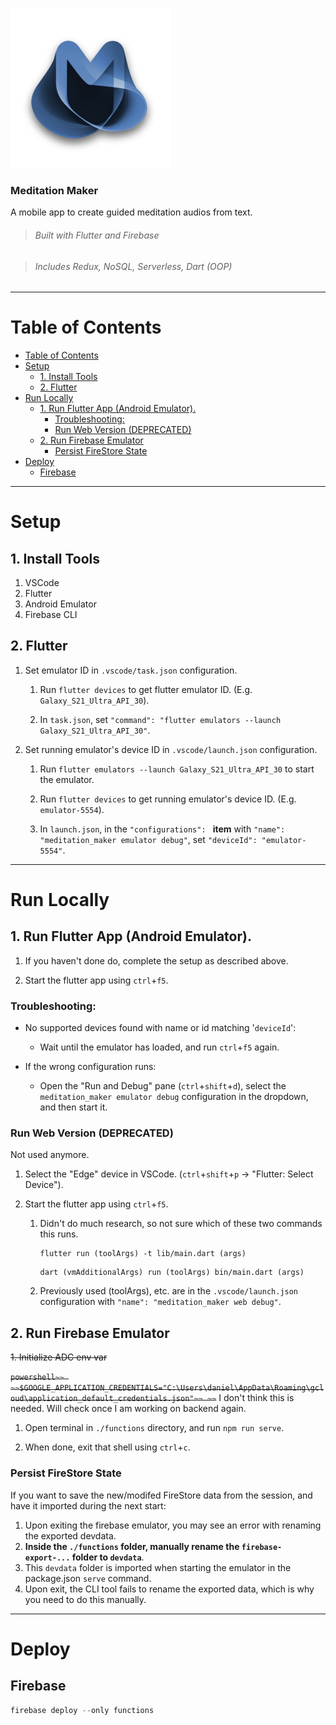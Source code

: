 ![](/assets/images/2_icon_nobg_256.png)

### Meditation Maker

A mobile app to create guided meditation audios from text.

> ###### _Built with Flutter and Firebase_

> ###### _Includes Redux, NoSQL, Serverless, Dart (OOP)_

---

# Table of Contents

- [Table of Contents](#table-of-contents)
- [Setup](#setup)
  - [1. Install Tools](#1-install-tools)
  - [2. Flutter](#2-flutter)
- [Run Locally](#run-locally)
  - [1. Run Flutter App (Android Emulator).](#1-run-flutter-app-android-emulator)
    - [Troubleshooting:](#troubleshooting)
    - [Run Web Version (DEPRECATED)](#run-web-version-deprecated)
  - [2. Run Firebase Emulator](#2-run-firebase-emulator)
    - [Persist FireStore State](#persist-firestore-state)
- [Deploy](#deploy)
  - [Firebase](#firebase)

---

# Setup

## 1. Install Tools

1. VSCode
2. Flutter
3. Android Emulator
4. Firebase CLI

## 2. Flutter

1. Set emulator ID in `.vscode/task.json` configuration.

   1. Run `flutter devices` to get flutter emulator ID. (E.g. `Galaxy_S21_Ultra_API_30`).

   2. In `task.json`, set `"command": "flutter emulators --launch Galaxy_S21_Ultra_API_30"`.

2. Set running emulator's device ID in `.vscode/launch.json` configuration.

   1. Run `flutter emulators --launch Galaxy_S21_Ultra_API_30` to start the emulator.

   2. Run `flutter devices` to get running emulator's device ID. (E.g. `emulator-5554`).

   3. In `launch.json`, in the `"configurations": ` **item** with `"name": "meditation_maker emulator debug"`, set `"deviceId": "emulator-5554"`.

---

# Run Locally

## 1. Run Flutter App (Android Emulator).

1. If you haven't done do, complete the setup as described above.

2. Start the flutter app using `ctrl`+`f5`.

### Troubleshooting:

- No supported devices found with name or id matching '`deviceId`':

  - Wait until the emulator has loaded, and run `ctrl`+`f5` again.

- If the wrong configuration runs:

  - Open the "Run and Debug" pane (`ctrl`+`shift`+`d`), select the `meditation_maker emulator debug` configuration in the dropdown, and then start it.

### Run Web Version (DEPRECATED)

Not used anymore.

1. Select the "Edge" device in VSCode. (`ctrl`+`shift`+`p` -> "Flutter: Select Device").

2. Start the flutter app using `ctrl`+`f5`.

   1. Didn't do much research, so not sure which of these two commands this runs.

      ```shell
      flutter run (toolArgs) -t lib/main.dart (args)
      ```

      ```shell
      dart (vmAdditionalArgs) run (toolArgs) bin/main.dart (args)
      ```

   2. Previously used (toolArgs), etc. are in the `.vscode/launch.json` configuration with `"name": "meditation_maker web debug"`.

## 2. Run Firebase Emulator

~~1. Initialize ADC env var~~

~~```powershell~~
~~$GOOGLE_APPLICATION_CREDENTIALS="C:\Users\daniel\AppData\Roaming\gcloud\application_default_credentials.json"~~
~~```~~
I don't think this is needed. Will check once I am working on backend again.

1. Open terminal in `./functions` directory, and run `npm run serve`.

2. When done, exit that shell using `ctrl`+`c`.

### Persist FireStore State

If you want to save the new/modifed FireStore data from the session, and have it imported during the next start:

1.  Upon exiting the firebase emulator, you may see an error with renaming the exported devdata.
2.  **Inside the `./functions` folder, manually rename the `firebase-export-...` folder to `devdata`**.
3.  This `devdata` folder is imported when starting the emulator in the package.json `serve` command.
4.  Upon exit, the CLI tool fails to rename the exported data, which is why you need to do this manually.

---

# Deploy

## Firebase

```powershell
firebase deploy --only functions
```
